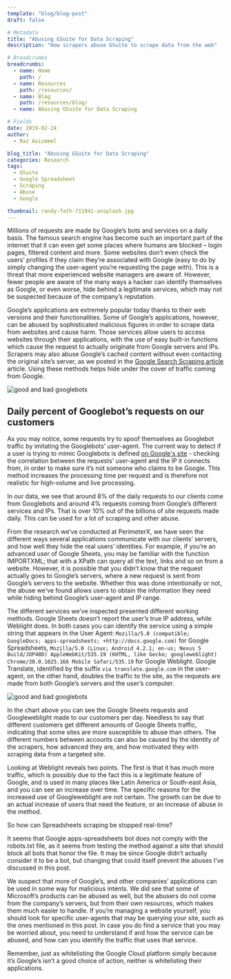 ```yaml
---
template: "blog/blog-post"
draft: false

# Metadata
title: "Abusing GSuite for Data Scraping"
description: "How scrapers abuse GSuite to scrape data from the web"

# Breadcrumbs
breadcrumbs:
  - name: Home
    path: /
  - name: Resources
    path: /resources/
  - name: Blog
    path: /resources/blog/
  - name: Abusing GSuite for Data Scraping

# Fields
date: 2019-02-24
author:
  - Raz Avizemel

blog_title: "Abusing GSuite for Data Scraping"
categories: Research
tags:
  - GSuite
  - Google Spreadsheet
  - Scraping
  - Abuse
  - Google

thumbnail: randy-fath-711941-unsplash.jpg
---
```


Millions of requests are made by Google’s bots and services on a daily basis. The famous search engine has become such an important part of the internet that it can even get some places where humans are blocked – login pages, filtered content and more. Some websites don’t even check the users’ profiles if they claim they’re associated with Google (easy to do by simply changing the user-agent you’re requesting the page with). This is a threat that more experienced website managers are aware of. However, fewer people are aware of the many ways a hacker can identify themselves as Google, or even worse, hide behind a legitimate services, which may not be suspected because of the company’s reputation.

Google’s applications are extremely popular today thanks to their web versions and their functionalities. Some of Google’s applications, however, can be abused by sophisticated malicious figures in order to scrape data from websites and cause harm.
Those services allow users to access websites through their applications, with the use of easy built-in functions which cause the request to actually originate from Google servers and IPs.
Scrapers may also abuse Google’s cached content without even contacting the original site’s server, as we posted in the [Google Search Scraping article](https://www.forbes.com/sites/forbestechcouncil/2018/06/11/protect-your-site-from-stealth-scraping-through-google-search/#326fc9152188) article.
Using these methods helps hide under the cover of traffic coming from Google.

![good and bad googlebots](/assets/images/blog/gsuite1.png)

## Daily percent of Googlebot’s requests on our customers

As you may notice, some requests try to spoof themselves as Googlebot traffic by imitating the Googlebots’ user-agent. The current way to detect if a user is trying to mimic Googlebots is defined [on Google's site](https://support.google.com/webmasters/answer/80553?hl=en) - checking the correlation between the requests’ user-agent and the IP it connects from, in order to make sure it’s not someone who claims to be Google.
This method increases the processing time per request and is therefore not realistic for high-volume and live processing.

In our data, we see that around 8% of the daily requests to our clients come from Googlebots and around 4% requests coming from Google’s different services and IPs. That is over 10% out of the billions of site requests made daily. This can be used for a lot of scraping and other abuse.

From the research we’ve conducted at PerimeterX, we have seen the different ways several applications communicate with our clients’ servers, and how well they hide the real users’ identities. For example, if you’re an advanced user of Google Sheets, you may be familiar with the function IMPORTXML; that with a XPath can query all the text, links and so on from a website. However, it is possible that you didn’t know that the request actually goes to Google’s servers, where a new request is sent from Google’s servers to the website. Whether this was done intentionally or not, the abuse we’ve found allows users to obtain the information they need while hiding behind Google’s user-agent and IP range.

The different services we’ve inspected presented different working methods. Google Sheets doesn’t report the user’s true IP address, while Weblight does. In both cases you can identify the service using a simple string that appears in the User Agent: `Mozilla/5.0 (compatible; GoogleDocs; apps-spreadsheets; +http://docs.google.com)` for Google Spreadsheets, `Mozilla/5.0 (Linux; Android 4.2.1; en-us; Nexus 5 Build/JOP40D) AppleWebKit/535.19 (KHTML, like Gecko; googleweblight) Chrome/38.0.1025.166 Mobile Safari/535.19` for Google Weblight. Google Translate, identified by the suffix `via translate.google.com` in the user-agent, on the other hand, doubles the traffic to the site, as the requests are made from both Google’s servers and the user’s computer.

![good and bad googlebots](/assets/images/blog/gsuite2.png)

In the chart above you can see the Google Sheets requests and Googleweblight made to our customers per day. Needless to say that different customers get different amounts of Google Sheets traffic, indicating that some sites are more susceptible to abuse than others. The different numbers between accounts can also be caused by the identity of the scrapers, how advanced they are, and how motivated they with scraping data from a targeted site.

Looking at Weblight reveals two points. The first is that it has much more traffic, which is possibly due to the fact this is a legitimate feature of Google, and is used in many places like Latin America or South-east Asia, and you can see an increase over time. The specific reasons for the increased use of Googleweblight are not certain. The growth can be due to an actual increase of users that need the feature, or an increase of abuse in the method.

So how can Spreadsheets scraping be stopped real-time?

It seems that Google apps-spreadsheets bot does not comply with the robots.txt file, as it seems from testing the method against a site that should block all bots that honor the file. It may be since Google didn’t actually consider it to be a bot, but changing that could itself prevent the abuses I’ve discussed in this post.

We suspect that more of Google’s, and other companies’ applications can be used in some way for malicious intents. We did see that some of Microsoft’s products can be abused as well, but the abusers do not come from the company’s servers, but from their own resources, which makes them much easier to handle.
If you’re managing a website yourself, you should look for specific user-agents that may be querying your site, such as the ones mentioned in this post.
In case you do find a service that you may be worried about, you need to understand if and how the service can be abused, and how can you identify the traffic that uses that service.

Remember, just as whitelisting the Google Cloud platform simply because it’s Google’s isn’t a good choice of action, neither is whitelisting their applications.
